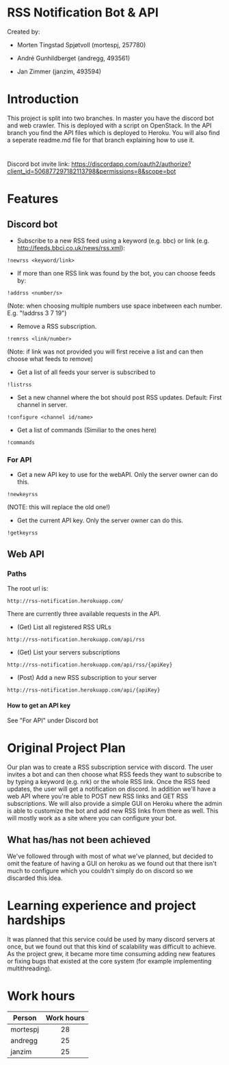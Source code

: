 # RSS Notification Bot & API

Created by: 

- Morten Tingstad Spjøtvoll	(mortespj, 257780)

- André Gunhildberget (andregg, 493561)

- Jan Zimmer (janzim, 493594)

# Introduction

This project is split into two branches. In master you have the discord bot and web crawler. This is deployed with a script on OpenStack. In the API branch you find the API files which is deployed to Heroku. You will also find a seperate readme.md file for that branch explaining how to use it. 

#
Discord bot invite link: https://discordapp.com/oauth2/authorize?client_id=506877297182113798&permissions=8&scope=bot

# Features 
## Discord bot

- Subscribe to a new RSS feed using a keyword (e.g. bbc) or link (e.g. http://feeds.bbci.co.uk/news/rss.xml):
```
!newrss <keyword/link>
```

- If more than one RSS link was found by the bot, you can choose feeds by:
```
!addrss <number/s>
```
(Note: when choosing multiple numbers use space inbetween each number. E.g. "!addrss 3 7 19")

- Remove a RSS subscription.
```
!remrss <link/number>
```
(Note: if link was not provided you will first receive a list and can then choose what feeds to remove)

- Get a list of all feeds your server is subscribed to
```
!listrss
```

- Set a new channel where the bot should post RSS updates. Default: First channel in server.
```
!configure <channel id/name>
```

- Get a list of commands (Similiar to the ones here)
```
!commands
```

### For API

- Get a new API key to use for the webAPI. Only the server owner can do this.
```
!newkeyrss
```
(NOTE: this will replace the old one!)

- Get the current API key. Only the server owner can do this.
```
!getkeyrss
```

## Web API

### Paths

The root url is:

```
http://rss-notification.herokuapp.com/
```

There are currently three available requests in the API.

- (Get) List all registered RSS URLs
```
http://rss-notification.herokuapp.com/api/rss
```

- (Get) List your servers subscriptions
```
http://rss-notification.herokuapp.com/api/rss/{apiKey}
```

- (Post) Add a new RSS subscription to your server
```
http://rss-notification.herokuapp.com/api/{apiKey}
```

#### How to get an API key

See "For API" under Discord bot

# Original Project Plan

Our plan was to create a RSS subscription service with discord. The user invites a bot and can then choose what RSS feeds they want to subscribe to by typing a keyword (e.g. nrk) or the whole RSS link. Once the RSS feed updates, the user will get a notification on discord. In addition we'll have a web API where you're able to POST new RSS links and GET RSS subscriptions. We will also provide a simple GUI on Heroku where the admin is able to customize the bot and add new RSS links from there as well. This will mostly work as a site where you can configure your bot.

## What has/has not been achieved

We've followed through with most of what we've planned, but decided to omit the feature of having a GUI on heroku as we found out that there isn't much to configure which you couldn't simply do on discord so we discarded this idea.

# Learning experience and project hardships 

It was planned that this service could be used by many discord servers at once, but we found out that this kind of scalability was difficult to achieve. As the project grew, it became more time consuming adding new features or fixing bugs that existed at the core system (for example implementing multithreading). 

# Work hours


| Person        | Work hours    |
| ------------- |:-------------:|
| mortespj      |      28       |
| andregg       |      25       |
| janzim        |      25       |


